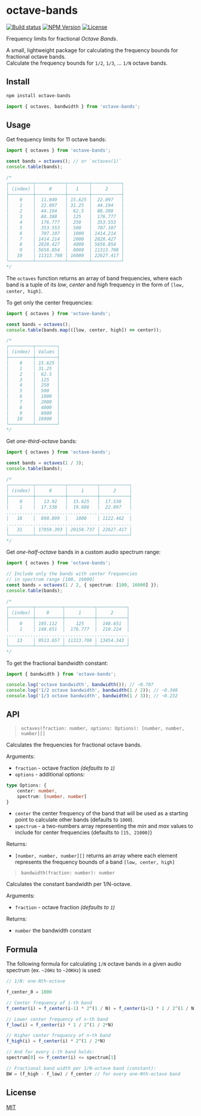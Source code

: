 # octave-bands

[![Build status](https://github.com/dimadeveatii/octave-bands/actions/workflows/ci.yml/badge.svg?branch=main)](https://github.com/dimadeveatii/octave-bands/actions/workflows/ci.yml?query=branch%3Amain++)
[![NPM Version](https://img.shields.io/npm/v/octave-bands.svg)](https://npmjs.org/package/octave-bands)
[![License](https://img.shields.io/npm/l/octave-bands)](https://github.com/dimadeveatii/octave-bands/blob/main/LICENSE)

Frequency limits for fractional _Octave Bands_.

A small, lightweight package for calculating the frequency bounds for fractional octave bands.  
Calculate the frequency bounds for `1/2`, `1/3`, ... `1/N` octave bands.

## Install

```sh
npm install octave-bands
```

```ts
import { octaves, bandwidth } from 'octave-bands';
```

## Usage

Get frequency limits for 11 octave bands:

```ts
import { octaves } from 'octave-bands';

const bands = octaves(); // or `octaves(1)`
console.table(bands);

/*
┌─────────┬───────────┬────────┬───────────┐
│ (index) │     0     │   1    │     2     │
├─────────┼───────────┼────────┼───────────┤
│    0    │  11.049   │ 15.625 │  22.097   │
│    1    │  22.097   │ 31.25  │  44.194   │
│    2    │  44.194   │  62.5  │  88.388   │
│    3    │  88.388   │  125   │  176.777  │
│    4    │  176.777  │  250   │  353.553  │
│    5    │  353.553  │  500   │  707.107  │
│    6    │  707.107  │  1000  │ 1414.214  │
│    7    │ 1414.214  │  2000  │ 2828.427  │
│    8    │ 2828.427  │  4000  │ 5656.854  │
│    9    │ 5656.854  │  8000  │ 11313.708 │
│   10    │ 11313.708 │ 16000  │ 22627.417 │
└─────────┴───────────┴────────┴───────────┘
*/
```

The `octaves` function returns an array of band frequencies, where each band is a tuple of its _low_, _center_ and _high_ frequency in the form of `[low, center, high]`.

To get only the center frequencies:

```ts
import { octaves } from 'octave-bands';

const bands = octaves();
console.table(bands.map(([low, center, high]) => center));

/*
┌─────────┬────────┐
│ (index) │ Values │
├─────────┼────────┤
│    0    │ 15.625 │
│    1    │ 31.25  │
│    2    │  62.5  │
│    3    │  125   │
│    4    │  250   │
│    5    │  500   │
│    6    │  1000  │
│    7    │  2000  │
│    8    │  4000  │
│    9    │  8000  │
│   10    │ 16000  │
└─────────┴────────┘
*/
```

Get _one-third-octave_ bands:

```ts
import { octaves } from 'octave-bands';

const bands = octaves(1 / 3);
console.table(bands);

/*
┌─────────┬───────────┬───────────┬───────────┐
│ (index) │     0     │     1     │     2     │
├─────────┼───────────┼───────────┼───────────┤
│    0    │   13.92   │  15.625   │  17.538   │
│    1    │  17.538   │  19.686   │  22.097   │
...............................................
│   18    │  890.899  │   1000    │ 1122.462  │
...............................................
│   31    │ 17959.393 │ 20158.737 │ 22627.417 │
└─────────┴───────────┴───────────┴───────────┘
*/
```

Get _one-half-octave_ bands in a custom audio spectrum range:

```ts
import { octaves } from 'octave-bands';

// Include only the bands with center frequencies
// in spectrum range [100, 16000]
const bands = octaves(1 / 2, { spectrum: [100, 16000] });
console.table(bands);

/*
┌─────────┬──────────┬───────────┬───────────┐
│ (index) │    0     │     1     │     2     │
├─────────┼──────────┼───────────┼───────────┤
│    0    │ 105.112  │    125    │  148.651  │
│    1    │ 148.651  │  176.777  │  210.224  │
..............................................
│   13    │ 9513.657 │ 11313.708 │ 13454.343 │
└─────────┴──────────┴───────────┴───────────┘
*/
```

To get the fractional bandwidth constant:

```ts
import { bandwidth } from 'octave-bands';

console.log('octave bandwidth', bandwidth()); // ~0.707
console.log('1/2 octave bandwidth', bandwidth(1 / 2)); // ~0.348
console.log('1/3 octave bandwidth', bandwidth(1 / 3)); // ~0.232
```

## API

> `octaves(fraction: number, options: Options): [number, number, number][]`

Calculates the frequencies for fractional octave bands.

Arguments:

- `fraction` - octave fraction _(defaults to `1`)_
- `options` - additional options:

```ts
type Options: {
    center: number,
    spectrum: [number, number]
}
```

- `center` the center frequency of the band that will be used as a starting point to calculate other bands (defaults to `1000`).
- `spectrum` - a two-numbers array representing the _min_ and _max_ values to include for center frequencies (defaults to `[15, 21000]`)

Returns:

- `[number, number, number][]` returns an array where each element represents the frequency bounds of a band `[low, center, high]`

> `bandwidth(fraction: number): number`

Calculates the constant bandwidth per 1/N-octave.

Arguments:

- `fraction` - octave fraction _(defaults to `1`)_

Returns:

- `number` the bandwidth constant

## Formula

The following formula for calculating `1/N` octave bands in a given audio spectrum (ex. `~20Hz` to `~20KHz`) is used:

```js
// 1/N: one-Nth-octave

f_center_0 = 1000

// Center frequency of i-th band
f_center(i) = f_center(i-1) * 2^(1 / N) = f_center(i+1) * 1 / 2^(1 / N)

// Lower center frequency of n-th band
f_low(i) = f_center(i) * 1 / 2^(1 / 2*N)

// Higher center frequency of n-th band
f_high(i) = f_center(i) * 2^(1 / 2*N)

// And for every i-th band holds:
spectrum[0] <= f_center(i) <= spectrum[1]

// Fractional band width per 1/N-octave band (constant):
BW = (f_high - f_low) / f_center // for every one-Nth-octave band
```

## License

[MIT](LICENSE)
